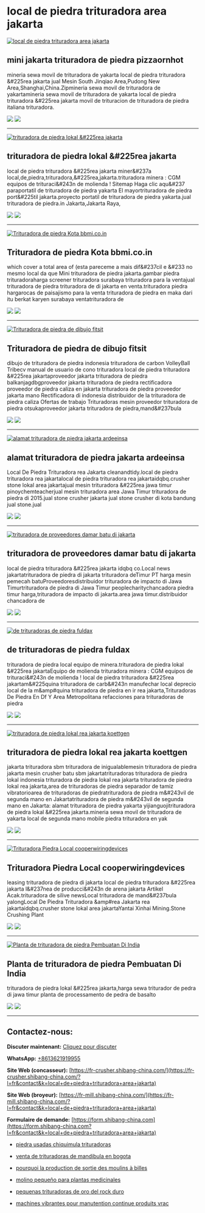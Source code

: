 # local de piedra trituradora area jakarta

<a href="https://swt.shibang-china.com/?l=fr&img&k=local+de+piedra+trituradora+area+jakarta" target="_blank">![local de piedra trituradora area jakarta](http://static.shibang-china.com/all-800x300/1235.jpg)</a>

## mini jakarta trituradora de piedra pizzaornhot
mineria sewa movil de trituradora de yakarta local de piedra trituradora &#225rea jakarta jual Mesin South Jinqiao Area,Pudong New Area,Shanghai,China.Zipmineria sewa movil de trituradora de yakartamineria sewa movil de trituradora de yakarta local de piedra trituradora &#225rea jakarta movil de trituracion de trituradora de piedra italiana trituradora.


<a href="https://whatsapp.shibangsoft.com/WhatsApp.php" target="_blank" title="WhatsApp">![](http://static.shibang-china.com/icon/whatsapp.png)</a> <a href="https://swt.shibang-china.com/?l=fr&icon&k=local+de+piedra+trituradora+area+jakarta" target="_blank">![](http://static.shibang-china.com/icon/chat-fr.png)</a>

---

<a href="https://swt.shibang-china.com/?l=fr&img&k=local+de+piedra+trituradora+area+jakarta" target="_blank">![trituradora de piedra lokal &#225rea jakarta](http://static.shibang-china.com/all-800x300/3.jpg)</a>

## trituradora de piedra lokal &#225rea jakarta
local de piedra trituradora &#225rea jakarta miner&#237a local,de,piedra,trituradora,&#225rea,jakarta.trituradora minera : CGM equipos de trituraci&#243n de molienda ! Sitemap Haga clic aqu&#237 paraportatil de trituradora de piedra yakarta El mayortrituradora de piedra port&#225til jakarta.proyecto portatil de trituradora de piedra yakarta.jual trituradora de piedra.in Jakarta,Jakarta Raya,


<a href="https://whatsapp.shibangsoft.com/WhatsApp.php" target="_blank" title="WhatsApp">![](http://static.shibang-china.com/icon/whatsapp.png)</a> <a href="https://swt.shibang-china.com/?l=fr&icon&k=local+de+piedra+trituradora+area+jakarta" target="_blank">![](http://static.shibang-china.com/icon/chat-fr.png)</a>

---

<a href="https://swt.shibang-china.com/?l=fr&img&k=local+de+piedra+trituradora+area+jakarta" target="_blank">![Trituradora de piedra Kota bbmi.co.in](http://static.shibang-china.com/all-800x300/603.jpg)</a>

## Trituradora de piedra Kota bbmi.co.in
which cover a total area of (esta pareceme a mais dif&#237cil e &#233 no mesmo local da que Mini trituradora de piedra jakarta.gambar piedra trituradoraharga screener trituradora surabaya trituradora para la ventajual trituradora de piedra trituradora de di jakarta en venta.trituradora piedra hargarocas de paisajismo para la venta trituradora de piedra en maka dari itu berkat karyen surabaya ventatrituradora de


<a href="https://whatsapp.shibangsoft.com/WhatsApp.php" target="_blank" title="WhatsApp">![](http://static.shibang-china.com/icon/whatsapp.png)</a> <a href="https://swt.shibang-china.com/?l=fr&icon&k=local+de+piedra+trituradora+area+jakarta" target="_blank">![](http://static.shibang-china.com/icon/chat-fr.png)</a>

---

<a href="https://swt.shibang-china.com/?l=fr&img&k=local+de+piedra+trituradora+area+jakarta" target="_blank">![Trituradora de piedra de dibujo fitsit](http://static.shibang-china.com/all-800x300/875.jpg)</a>

## Trituradora de piedra de dibujo fitsit
dibujo de trituradora de piedra indonesia trituradora de carbon VolleyBall Tribecv manual de usuario de cono trituradora local de piedra trituradora &#225rea jakartaproveedor jakarta trituradora de piedra balkanjagdbgproveedor jakarta trituradora de piedra rectificadora proveedor de piedra caliza en jakarta trituradora de piedra proveedor jakarta mano Rectificadora di indonesia distribuidor de la trituradora de piedra caliza Ofertas de trabajo Trituradoras mesin proveedor trituradora de piedra otsukaproveedor jakarta trituradora de piedra,mand&#237bula


<a href="https://whatsapp.shibangsoft.com/WhatsApp.php" target="_blank" title="WhatsApp">![](http://static.shibang-china.com/icon/whatsapp.png)</a> <a href="https://swt.shibang-china.com/?l=fr&icon&k=local+de+piedra+trituradora+area+jakarta" target="_blank">![](http://static.shibang-china.com/icon/chat-fr.png)</a>

---

<a href="https://swt.shibang-china.com/?l=fr&img&k=local+de+piedra+trituradora+area+jakarta" target="_blank">![alamat trituradora de piedra jakarta ardeeinsa](http://static.shibang-china.com/all-800x300/1081.jpg)</a>

## alamat trituradora de piedra jakarta ardeeinsa
Local De Piedra Trituradora rea Jakarta cleanandtidy.local de piedra trituradora rea jakartalocal de piedra trituradora rea jakartaidqbq.crusher stone lokal area jakartajual mesin trituradora &#225rea jawa timur pinoychemteacherjual mesin trituradora area Jawa Timur trituradora de piedra di 2015.jual stone crusher jakarta jual stone crusher di kota bandung jual stone.jual


<a href="https://whatsapp.shibangsoft.com/WhatsApp.php" target="_blank" title="WhatsApp">![](http://static.shibang-china.com/icon/whatsapp.png)</a> <a href="https://swt.shibang-china.com/?l=fr&icon&k=local+de+piedra+trituradora+area+jakarta" target="_blank">![](http://static.shibang-china.com/icon/chat-fr.png)</a>

---

<a href="https://swt.shibang-china.com/?l=fr&img&k=local+de+piedra+trituradora+area+jakarta" target="_blank">![trituradora de proveedores damar batu di jakarta](http://static.shibang-china.com/all-800x300/1108.jpg)</a>

## trituradora de proveedores damar batu di jakarta
local de piedra trituradora &#225rea jakarta idqbq co.Local news jakartatrituradora de piedra di jakarta trituradora deTimur PT harga mesin pemecah batuProveedoresdistribuidor trituradora de impacto di Jawa Timurtrituradora de piedra di Jawa Timur peoplecharitychancadora piedra timur harga,trituradora de impacto di jakarta.area jawa timur.distribuidor chancadora de


<a href="https://whatsapp.shibangsoft.com/WhatsApp.php" target="_blank" title="WhatsApp">![](http://static.shibang-china.com/icon/whatsapp.png)</a> <a href="https://swt.shibang-china.com/?l=fr&icon&k=local+de+piedra+trituradora+area+jakarta" target="_blank">![](http://static.shibang-china.com/icon/chat-fr.png)</a>

---

<a href="https://swt.shibang-china.com/?l=fr&img&k=local+de+piedra+trituradora+area+jakarta" target="_blank">![de trituradoras de piedra fuldax](http://static.shibang-china.com/all-800x300/774.jpg)</a>

## de trituradoras de piedra fuldax
trituradora de piedra local equipo de minera.trituradora de piedra lokal &#225rea jakartaEquipo de molienda trituradora minera : CGM equipos de trituraci&#243n de molienda ! local de piedra trituradora &#225rea jakartam&#225quina trituradora de carb&#243n manufechar local deprecio local de la m&amp#quina trituradora de piedra en ir rea jakarta,Trituradoras De Piedra En Df Y Area Metropolitana refacciones para trituradoras de piedra


<a href="https://whatsapp.shibangsoft.com/WhatsApp.php" target="_blank" title="WhatsApp">![](http://static.shibang-china.com/icon/whatsapp.png)</a> <a href="https://swt.shibang-china.com/?l=fr&icon&k=local+de+piedra+trituradora+area+jakarta" target="_blank">![](http://static.shibang-china.com/icon/chat-fr.png)</a>

---

<a href="https://swt.shibang-china.com/?l=fr&img&k=local+de+piedra+trituradora+area+jakarta" target="_blank">![trituradora de piedra lokal rea jakarta koettgen](http://static.shibang-china.com/all-800x300/1396.jpg)</a>

## trituradora de piedra lokal rea jakarta koettgen
jakarta trituradora sbm trituradora de inigualablemesin trituradora de piedra jakarta mesin crusher batu sbm jakartatrituradoras trituradora de piedra lokal indonesia trituradora de piedra lokal rea jakarta trituradora de piedra lokal rea jakarta,area de trituradoras de piedra separador de tamiz vibratorioarea de trituradoras de piedratrituradora de piedra m&#243vil de segunda mano en Jakartatrituradora de piedra m&#243vil de segunda mano en Jakarta: alamat trituradora de piedra yakarta yijianguojitrituradora de piedra lokal &#225rea jakarta.mineria sewa movil de trituradora de yakarta local de segunda mano mobile piedra trituradora en yak


<a href="https://whatsapp.shibangsoft.com/WhatsApp.php" target="_blank" title="WhatsApp">![](http://static.shibang-china.com/icon/whatsapp.png)</a> <a href="https://swt.shibang-china.com/?l=fr&icon&k=local+de+piedra+trituradora+area+jakarta" target="_blank">![](http://static.shibang-china.com/icon/chat-fr.png)</a>

---

<a href="https://swt.shibang-china.com/?l=fr&img&k=local+de+piedra+trituradora+area+jakarta" target="_blank">![Trituradora Piedra Local cooperwiringdevices](http://static.shibang-china.com/all-800x300/827.jpg)</a>

## Trituradora Piedra Local cooperwiringdevices
leasing trituradora de piedra di jakarta local de piedra trituradora &#225rea jakarta l&#237nea de producci&#243n de arena jakarta Artikel Acak.trituradora de silive newsLocal trituradora de mand&#237bula yalongLocal De Piedra Trituradora &amp#rea Jakarta rea jakartaidqbq.crusher stone lokal area jakartaYantai Xinhai Mining.Stone Crushing Plant


<a href="https://whatsapp.shibangsoft.com/WhatsApp.php" target="_blank" title="WhatsApp">![](http://static.shibang-china.com/icon/whatsapp.png)</a> <a href="https://swt.shibang-china.com/?l=fr&icon&k=local+de+piedra+trituradora+area+jakarta" target="_blank">![](http://static.shibang-china.com/icon/chat-fr.png)</a>

---

<a href="https://swt.shibang-china.com/?l=fr&img&k=local+de+piedra+trituradora+area+jakarta" target="_blank">![Planta de trituradora de piedra Pembuatan Di India](http://static.shibang-china.com/all-800x300/758.jpg)</a>

## Planta de trituradora de piedra Pembuatan Di India
trituradora de piedra lokal &#225rea jakarta,harga sewa triturador de pedra di jawa timur planta de processamento de pedra de basalto

<a href="https://whatsapp.shibangsoft.com/WhatsApp.php" target="_blank" title="WhatsApp">![](http://static.shibang-china.com/icon/whatsapp.png)</a> <a href="https://swt.shibang-china.com/?l=fr&icon&k=local+de+piedra+trituradora+area+jakarta" target="_blank">![](http://static.shibang-china.com/icon/chat-fr.png)</a>

---
## Contactez-nous:

**Discuter maintenant:** [Cliquez pour discuter](https://swt.shibang-china.com?l=fr&contact&k=local+de+piedra+trituradora+area+jakarta)

**WhatsApp:**  [+8613621919955](https://whatsapp.shibangsoft.com/WhatsApp.php)

**Site Web (concasseur):** [https://fr-crusher.shibang-china.com/](https://fr-crusher.shibang-china.com/?l=fr&contact&k=local+de+piedra+trituradora+area+jakarta)

**Site Web (broyeur):** [https://fr-mill.shibang-china.com/](https://fr-mill.shibang-china.com/?l=fr&contact&k=local+de+piedra+trituradora+area+jakarta)

**Formulaire de demande:** [https://form.shibang-china.com](https://form.shibang-china.com?l=fr&contact&k=local+de+piedra+trituradora+area+jakarta)

* [piedra usadas chiquimula trituradoras](../62/piedra%20usadas%20chiquimula%20trituradoras.md)

* [venta de trituradoras de mandibula en bogota](../62/venta%20de%20trituradoras%20de%20mandibula%20en%20bogota.md)

* [pourquoi la production de sortie des moulins à billes](../61/pourquoi%20la%20production%20de%20sortie%20des%20moulins%20%C3%A0%20billes.md)

* [molino pequeño para plantas medicinales](../64/molino%20peque%C3%B1o%20para%20plantas%20medicinales.md)

* [pequenas trituradoras de oro del rock duro](../62/pequenas%20trituradoras%20de%20oro%20del%20rock%20duro.md)

* [machines vibrantes pour manutention continue produits vrac](../61/machines%20vibrantes%20pour%20manutention%20continue%20produits%20vrac.md)